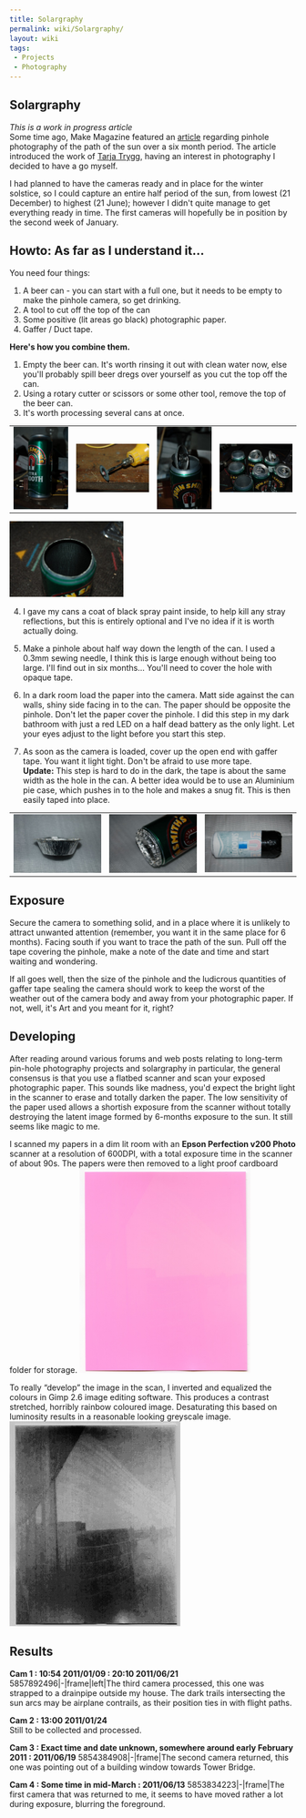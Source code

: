 ```yaml
---
title: Solargraphy
permalink: wiki/Solargraphy/
layout: wiki
tags:
 - Projects
 - Photography
---
```


Solargraphy
-----------

*This is a work in progress article*  
Some time ago, Make Magazine featured an
[article](http://blog.makezine.com/archive/2010/02/lovely_solargraphy_photos.html)
regarding pinhole photography of the path of the sun over a six month
period. The article introduced the work of [Tarja
Trygg](http://www.solargraphy.com/), having an interest in photography I
decided to have a go myself.

I had planned to have the cameras ready and in place for the winter
solstice, so I could capture an entire half period of the sun, from
lowest (21 December) to highest (21 June); however I didn't quite manage
to get everything ready in time. The first cameras will hopefully be in
position by the second week of January.

Howto: As far as I understand it...
-----------------------------------

You need four things:

1.  A beer can - you can start with a full one, but it needs to be empty
    to make the pinhole camera, so get drinking.
2.  A tool to cut off the top of the can
3.  Some positive (lit areas go black) photographic paper.
4.  Gaffer / Duct tape.

**Here's how you combine them.**  
1. Empty the beer can. It's worth rinsing it out with clean water now,
else you'll probably spill beer dregs over yourself as you cut the top
off the can.  
2. Using a rotary cutter or scissors or some other tool, remove the top
of the beer can.  
3. It's worth processing several cans at once.

|                                                                                                                                                                             |                                                                                                                                                                  |                                                                                                                    |                                                                                                                                                                                                                                               |
|-----------------------------------------------------------------------------------------------------------------------------------------------------------------------------|------------------------------------------------------------------------------------------------------------------------------------------------------------------|--------------------------------------------------------------------------------------------------------------------|-----------------------------------------------------------------------------------------------------------------------------------------------------------------------------------------------------------------------------------------------|
| <img src="Solar-1-can.jpg" title="1. Empty beer can, your taste in beer may vary from mine." alt="1. Empty beer can, your taste in beer may vary from mine." width="150" /> | <img src="Solar-1-tool.jpg.jpg" title="2. Rotary cutter for removing the top of the can." alt="2. Rotary cutter for removing the top of the can." width="200" /> | <img src="Solar-1-headless-can.jpg" title="3. Can with top cut off." alt="3. Can with top cut off." width="150" /> | <img src="Solar-1-headless-cans.jpg" title="4. You may want to process several cans at once if you plan to make multiple cameras." alt="4. You may want to process several cans at once if you plan to make multiple cameras." width="200" /> |

  
<img src="Solar-1-matt-black.jpg" title="fig:5. Can given an internal coat of black paint." alt="5. Can given an internal coat of black paint." width="200" />

4. I gave my cans a coat of black spray paint inside, to help kill any
stray reflections, but this is entirely optional and I've no idea if it
is worth actually doing.

5. Make a pinhole about half way down the length of the can. I used a
0.3mm sewing needle, I think this is large enough without being too
large. I'll find out in six months... You'll need to cover the hole with
opaque tape.

6. In a dark room load the paper into the camera. Matt side against the
can walls, shiny side facing in to the can. The paper should be opposite
the pinhole. Don't let the paper cover the pinhole. I did this step in
my dark bathroom with just a red LED on a half dead battery as the only
light. Let your eyes adjust to the light before you start this step.

7. As soon as the camera is loaded, cover up the open end with gaffer
tape. You want it light tight. Don't be afraid to use more tape.  
**Update:** This step is hard to do in the dark, the tape is about the
same width as the hole in the can. A better idea would be to use an
Aluminium pie case, which pushes in to the hole and makes a snug fit.
This is then easily taped into place.

|                                                                                                               |                                                                                                                                                        |                                                                                                                                                                                                                                                                                                        |
|---------------------------------------------------------------------------------------------------------------|--------------------------------------------------------------------------------------------------------------------------------------------------------|--------------------------------------------------------------------------------------------------------------------------------------------------------------------------------------------------------------------------------------------------------------------------------------------------------|
| <img src="Solar-1-cap.jpg" title="Single portion Al pie case" alt="Single portion Al pie case" width="200" /> | <img src="Solar-1-cap-fitted.jpg" title="Fits the hole well and is easy to tape over" alt="Fits the hole well and is easy to tape over" width="200" /> | <img src="Solar-1-loaded.jpg" title="6. The loaded beer can pinhole camera. The pinhole is under the blue tape. The open end is sealed up with gaffer tape" alt="6. The loaded beer can pinhole camera. The pinhole is under the blue tape. The open end is sealed up with gaffer tape" width="200" /> |

Exposure
--------

Secure the camera to something solid, and in a place where it is
unlikely to attract unwanted attention (remember, you want it in the
same place for 6 months). Facing south if you want to trace the path of
the sun. Pull off the tape covering the pinhole, make a note of the date
and time and start waiting and wondering.

If all goes well, then the size of the pinhole and the ludicrous
quantities of gaffer tape sealing the camera should work to keep the
worst of the weather out of the camera body and away from your
photographic paper. If not, well, it's Art and you meant for it, right?

Developing
----------

After reading around various forums and web posts relating to long-term
pin-hole photography projects and solargraphy in particular, the general
consensus is that you use a flatbed scanner and scan your exposed
photographic paper. This sounds like madness, you'd expect the bright
light in the scanner to erase and totally darken the paper. The low
sensitivity of the paper used allows a shortish exposure from the
scanner without totally destroying the latent image formed by 6-months
exposure to the sun. It still seems like magic to me.

I scanned my papers in a dim lit room with an **Epson Perfection v200
Photo** scanner at a resolution of 600DPI, with a total exposure time in
the scanner of about 90s. The papers were then removed to a light proof
cardboard folder for storage.
<img src="Solar-as-scanned.jpg" title="fig:The just-scanned paper, no idea why it is pink. A faint trace of image is just visible." alt="The just-scanned paper, no idea why it is pink. A faint trace of image is just visible." width="300" />

To really “develop” the image in the scan, I inverted and equalized the
colours in Gimp 2.6 image editing software. This produces a contrast
stretched, horribly rainbow coloured image. Desaturating this based on
luminosity results in a reasonable looking greyscale image.
<img src="Solar-processed.jpg" title="fig:The result after processing. This is just a low-res version of the final image. Quality is better than this." alt="The result after processing. This is just a low-res version of the final image. Quality is better than this." width="300" />

Results
-------

  
**Cam 1 : 10:54 2011/01/09 : 20:10 2011/06/21**  
<flickr>5857892496|-|frame|left|The third camera processed, this one was
strapped to a drainpipe outside my house. The dark trails intersecting
the sun arcs may be airplane contrails, as their position ties in with
flight paths.</flickr>

  
  
**Cam 2 : 13:00 2011/01/24**  
Still to be collected and processed.

  
  
**Cam 3 : Exact time and date unknown, somewhere around early February
2011 : 2011/06/19** <flickr>5854384908|-|frame|The second camera
returned, this one was pointing out of a building window towards Tower
Bridge.</flickr>

  
  
**Cam 4 : Some time in mid-March : 2011/06/13**
<flickr>5853834223|-|frame|The first camera that was returned to me, it
seems to have moved rather a lot during exposure, blurring the
foreground.</flickr>
